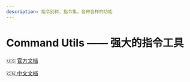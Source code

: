 ```yaml
---
description: 指令别称、指令集，各种各样的功能
---
```


# Command Utils —— 强大的指令工具

🇺🇸 [官方文档](https://github.com/randombyte-developer/command-utils/wiki)

🇨🇳[ 中文文档](https://scottct.gitbook.io/chinese-traslation-of-commandutils)

